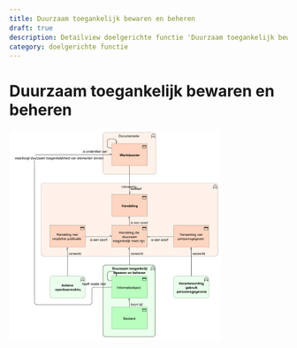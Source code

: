 ```yaml
---
title: Duurzaam toegankelijk bewaren en beheren
draft: true
description: Detailview doelgerichte functie 'Duurzaam toegankelijk bewaren en beheren' 
category: doelgerichte functie
---
```


# Duurzaam toegankelijk bewaren en beheren

<img src="./img/detailview_duurzaam_toegankelijk_bewaren_en_beheren.svg" alt="Een detailview in Archimate voor de doelgerichte functie 'Duurzaam toegankelijk bewaren en beheren'" title="Een detailview voor de doelgerichte functie 'Duurzaam toegankelijk bewaren en beheren'" style="width: 76%;">